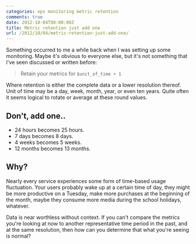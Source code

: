 ```yaml
---
categories: ops monitoring metric retention
comments: true
date: 2012-10-04T00:00:00Z
title: Metric retention just add one
url: /2012/10/04/metric-retention-just-add-one/
---
```


Something occurred to me a while back when I was setting up some monitoring. Maybe it's obvious to everyone else, but it's not something that I've seen discussed or written before:

> Retain your metrics for `$unit_of_time + 1`

Where retention is either the complete data or a lower resolution thereof. Unit of time may be a day, week, month, year, or even ten years. Quite often it seems logical to rotate or average at these round values.

## Don't, add one..

- 24 hours becomes 25 hours.
- 7 days becomes 8 days.
- 4 weeks becomes 5 weeks.
- 12 months becomes 13 months.

## Why?

Nearly every service experiences some form of time-based usage fluctuation. Your users probably wake up at a certain time of day, they might be more productive on a Tuesday, make more purchases at the beginning of the month, maybe they consume more media during the school holidays, whatever.

Data is near worthless without context. If you can't compare the metrics you're looking at now to another representative time period in the past, and at the same resolution, then how can you determine that what you're seeing is normal?
